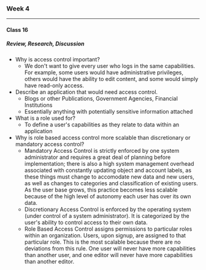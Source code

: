### Week 4

***

#### Class 16

##### Review, Research, Discussion
* Why is access control important?
  * We don't want to give every user who logs in the same capabilities. For example, some users would have administrative privileges, others would have the ability to edit content, and some would simply have read-only access.
* Describe an application that would need access control.
  * Blogs or other Publications, Government Agencies, Financial Institutions
  * Essentially anything with potentially sensitive information attached
* What is a role used for?
  * To define a user's capabilities as they relate to data within an application
* Why is role based access control more scalable than discretionary or mandatory access control?
  * Mandatory Access Control is strictly enforced by one system administrator and requires a great deal of planning before implementation; there is also a high system management overhead associated with constantly updating object and account labels, as these things must change to accomodate new data and new users, as well as changes to categories and classification of existing users. As the user base grows, this practice becomes less scalable because of the high level of autonomy each user has over its own data.
  * Discretionary Access Control is enforced by the operating system (under control of a system administrator). It is categorized by the user's ability to control access to their own data. 
  * Role Based Access Control assigns permissions to particular roles within an organization. Users, upon signup, are assigned to that particular role. This is the most scalable because there are no deviations from this rule. One user will never have more capabilities than another user, and one editor will never have more capabilities than another editor. 
